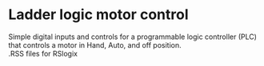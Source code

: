 # Ladder logic motor control
Simple digital inputs and controls for a programmable logic controller (PLC) that controls a motor in Hand, Auto, and off position.   
.RSS files for RSlogix
